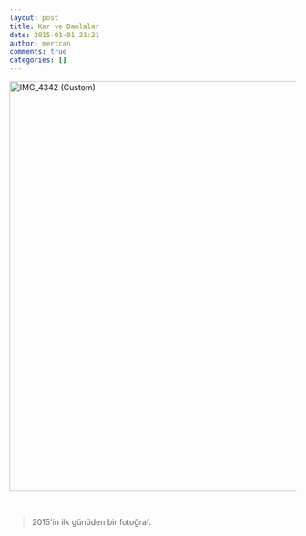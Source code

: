 ```yaml
---
layout: post
title: Kar ve Damlalar
date: 2015-01-01 21:21
author: mertcan
comments: true
categories: []
---
```

<a href="http://www.mertcanekren.com/blog/wp-content/uploads/2015/01/IMG_4342-Custom.jpg"><img class="alignnone size-full wp-image-514" src="http://www.mertcanekren.com/blog/wp-content/uploads/2015/01/IMG_4342-Custom.jpg" alt="IMG_4342 (Custom)" width="960" height="720" /></a>

&nbsp;
<blockquote>2015'in ilk günüden bir fotoğraf.</blockquote>
